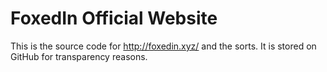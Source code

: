 # FoxedIn Official Website

This is the source code for http://foxedin.xyz/ and the sorts. It is stored on GitHub for transparency reasons.
